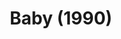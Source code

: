 ---
layout: shows
title: Baby (1990)
image: 
image_credit: 
image_alt:
image_caption:
category: 
details:
  Theatre: Players by the Sea
cast:
  Ensemble: Michael Lipp
crew:
  Director: Michael Lipp
external_links:
---